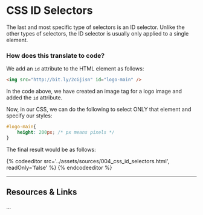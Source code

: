 # CSS ID Selectors

The last and most specific type of selectors is an ID selector. Unlike the other types of selectors, the ID selector is usually only applied to a single element. 


### How does this translate to code?

We add an `id` attribute to the HTML element as follows:

```html
<img src="http://bit.ly/2cGjisn" id="logo-main" />
```

In the code above, we have created an image tag for a logo image and added the `id` attribute.

Now, in our CSS, we can do the following to select ONLY that element and specify our styles:

```css
#logo-main{
    height: 200px; /* px means pixels */
}
```

The final result would be as follows:

{% codeeditor src='../assets/sources/004_css_id_selectors.html', readOnly='false' %} {% endcodeeditor %}


----

## Resources & Links


...
